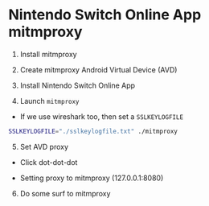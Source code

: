 # Nintendo Switch Online App mitmproxy

1. Install mitmproxy

2. Create mitmproxy Android Virtual Device (AVD)

3. Install Nintendo Switch Online App

4. Launch `mitmproxy`

- If we use wireshark too, then set a `SSLKEYLOGFILE`

```bash
SSLKEYLOGFILE="./sslkeylogfile.txt" ./mitmproxy
```

5. Set AVD proxy

- Click dot-dot-dot

- Setting proxy to mitmproxy (127.0.0.1:8080)

6. Do some surf to mitmproxy

